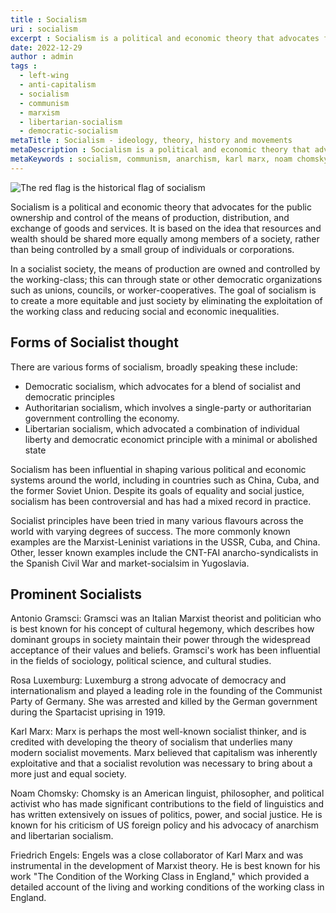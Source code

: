 ```yaml
---
title : Socialism
uri : socialism
excerpt : Socialism is a political and economic theory that advocates for the public ownership and control of the means of production and distribution of goods and services.
date: 2022-12-29
author : admin
tags : 
  - left-wing
  - anti-capitalism
  - socialism
  - communism
  - marxism
  - libertarian-socialism
  - democratic-socialism
metaTitle : Socialism - ideology, theory, history and movements
metaDescription : Socialism is a political and economic theory that advocates for the public ownership and control of the means of production, distribution, and exchange of goods and services.
metaKeywords : socialism, communism, anarchism, karl marx, noam chomsky, antonio gramsci, democratic socialism, libertarian socialisnm
---
```


![The red flag is the historical flag of socialism](/assets/img/articles/socialism.jpg)

Socialism is a political and economic theory that advocates for the public ownership and control of the means of production, distribution, and exchange of goods and services. It is based on the idea that resources and wealth should be shared more equally among members of a society, rather than being controlled by a small group of individuals or corporations.

In a socialist society, the means of production are owned and controlled by the working-class; this can through state or other democratic organizations such as unions, councils, or worker-cooperatives. The goal of socialism is to create a more equitable and just society by eliminating the exploitation of the working class and reducing social and economic inequalities.

## Forms of Socialist thought

There are various forms of socialism, broadly speaking these include:

* Democratic socialism, which advocates for a blend of socialist and democratic principles
* Authoritarian socialism, which involves a single-party or authoritarian government controlling the economy. 
* Libertarian socialism, which advocated a combination of individual liberty and democratic economict principle with a minimal or abolished state

Socialism has been influential in shaping various political and economic systems around the world, including in countries such as China, Cuba, and the former Soviet Union. Despite its goals of equality and social justice, socialism has been controversial and has had a mixed record in practice.

Socialist principles have been tried in many various flavours across the world with varying degrees of success. The more commonly known examples are the Marxist-Leninist variations in the USSR, Cuba, and China. Other, lesser known examples include the CNT-FAI anarcho-syndicalists in the Spanish Civil War and market-socialsim in Yugoslavia.

## Prominent Socialists

Antonio Gramsci: Gramsci was an Italian Marxist theorist and politician who is best known for his concept of cultural hegemony, which describes how dominant groups in society maintain their power through the widespread acceptance of their values and beliefs. Gramsci's work has been influential in the fields of sociology, political science, and cultural studies.

Rosa Luxemburg: Luxemburg a strong advocate of democracy and internationalism and played a leading role in the founding of the Communist Party of Germany. She was arrested and killed by the German government during the Spartacist uprising in 1919.

Karl Marx: Marx is perhaps the most well-known socialist thinker, and is credited with developing the theory of socialism that underlies many modern socialist movements. Marx believed that capitalism was inherently exploitative and that a socialist revolution was necessary to bring about a more just and equal society.

Noam Chomsky: Chomsky is an American linguist, philosopher, and political activist who has made significant contributions to the field of linguistics and has written extensively on issues of politics, power, and social justice. He is known for his criticism of US foreign policy and his advocacy of anarchism and libertarian socialism.

Friedrich Engels: Engels was a close collaborator of Karl Marx and was instrumental in the development of Marxist theory. He is best known for his work "The Condition of the Working Class in England," which provided a detailed account of the living and working conditions of the working class in England.